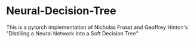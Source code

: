 # Neural-Decision-Tree
This is a pytorch implementation of Nicholas Frosst and Geoffrey Hinton's "Distilling a Neural Network Into a Soft Decision Tree"
